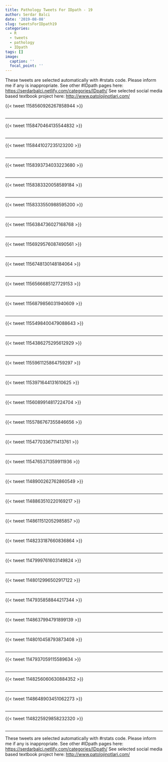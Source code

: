 ```yaml
---
title: Pathology Tweets For IDpath - 19
author: Serdar Balci
date: '2019-08-08'
slug: tweetsForIDpath19
categories:
  - R
  - tweets
  - pathology
  - IDpath
tags: []
image:
  caption: ''
  focal_point: ''
---
```



These tweets are selected automatically with #rstats code. Please inform me if any is inappropriate.
See other #IDpath pages here: https://serdarbalci.netlify.com/categories/IDpath/ 
See selected social media based textbook project here: http://www.patolojinotlari.com/

{{< tweet 1158560926267858944 >}}
<br>
<br>
<hr>
{{< tweet 1158470464135544832 >}}
<br>
<br>
<hr>
{{< tweet 1158441027235123200 >}}
<br>
<br>
<hr>
{{< tweet 1158393734033223680 >}}
<br>
<br>
<hr>
{{< tweet 1158383320058589184 >}}
<br>
<br>
<hr>
{{< tweet 1158333550988595200 >}}
<br>
<br>
<hr>
{{< tweet 1156384736027168768 >}}
<br>
<br>
<hr>
{{< tweet 1156929576087490561 >}}
<br>
<br>
<hr>
{{< tweet 1156748130148184064 >}}
<br>
<br>
<hr>
{{< tweet 1156566685127729153 >}}
<br>
<br>
<hr>
{{< tweet 1156879856031940609 >}}
<br>
<br>
<hr>
{{< tweet 1155498400479088643 >}}
<br>
<br>
<hr>
{{< tweet 1154386275295612929 >}}
<br>
<br>
<hr>
{{< tweet 1155961125864759297 >}}
<br>
<br>
<hr>
{{< tweet 1153971644131610625 >}}
<br>
<br>
<hr>
{{< tweet 1156089914817224704 >}}
<br>
<br>
<hr>
{{< tweet 1155786767355846656 >}}
<br>
<br>
<hr>
{{< tweet 1154770336711413761 >}}
<br>
<br>
<hr>
{{< tweet 1154765371359911936 >}}
<br>
<br>
<hr>
{{< tweet 1148900262762860549 >}}
<br>
<br>
<hr>
{{< tweet 1148863510220169217 >}}
<br>
<br>
<hr>
{{< tweet 1148611512052985857 >}}
<br>
<br>
<hr>
{{< tweet 1148233187660836864 >}}
<br>
<br>
<hr>
{{< tweet 1147999761603149824 >}}
<br>
<br>
<hr>
{{< tweet 1148012996502917122 >}}
<br>
<br>
<hr>
{{< tweet 1147935858844217344 >}}
<br>
<br>
<hr>
{{< tweet 1148637994791899139 >}}
<br>
<br>
<hr>
{{< tweet 1148010458793873408 >}}
<br>
<br>
<hr>
{{< tweet 1147937059115589634 >}}
<br>
<br>
<hr>
{{< tweet 1148256060630884352 >}}
<br>
<br>
<hr>
{{< tweet 1148648903451062273 >}}
<br>
<br>
<hr>
{{< tweet 1148225929858232320 >}}
<br>
<br>
<hr>


These tweets are selected automatically with #rstats code. Please inform me if any is inappropriate.
See other #IDpath pages here: https://serdarbalci.netlify.com/categories/IDpath/ 
See selected social media based textbook project here: http://www.patolojinotlari.com/
